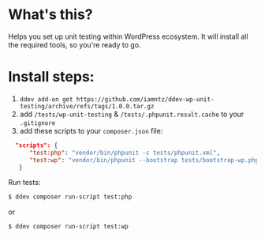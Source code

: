 # What's this?

Helps you set up unit testing within WordPress ecosystem. It will install all the required tools, so you're ready to go.


# Install steps:

1. `ddev add-on get https://github.com/iamntz/ddev-wp-unit-testing/archive/refs/tags/1.0.0.tar.gz`
2. add `/tests/wp-unit-testing` & `/tests/.phpunit.result.cache` to your `.gitignore`
3. add these scripts to your `composer.json` file:

```json
  "scripts": {
      "test:php": "vendor/bin/phpunit -c tests/phpunit.xml",
      "test:wp": "vendor/bin/phpunit --bootstrap tests/bootstrap-wp.php -c tests/phpunit-wp.xml",
   }
```

Run tests:

```bash
$ ddev composer run-script test:php
```
or

```bash
$ ddev composer run-script test:wp
```